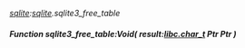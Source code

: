 _[sqlite](../../modules/sqlite/sqlite-module.md):[sqlite](../../modules/sqlite/sqlite-module.md).sqlite3\_free\_table_
##### Function sqlite3\_free\_table:Void( result:[libc.char_t](../../modules/libc/libc-char_t.md) Ptr Ptr )
